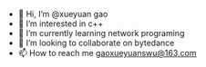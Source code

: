 - 👋 Hi, I’m @xueyuan gao
- 👀 I’m interested in c++
- 🌱 I’m currently learning network programing
- 💞️ I’m looking to collaborate on bytedance
- 📫 How to reach me gaoxueyuanswu@163.com

<!---
cat-mouse/cat-mouse is a ✨ special ✨ repository because its `README.md` (this file) appears on your GitHub profile.
You can click the Preview link to take a look at your changes.
--->
